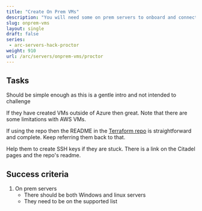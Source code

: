 ```yaml
---
title: "Create On Prem VMs"
description: "You will need some on prem servers to onboard and connect to Azure. Create some on prem VMs for your Arc pilot."
slug: onprem-vms
layout: single
draft: false
series:
 - arc-servers-hack-proctor
weight: 910
url: /arc/servers/onprem-vms/proctor
---
```


## Tasks

Should be simple enough as this is a gentle intro and not intended to challenge

If they have created VMs outside of Azure then great. Note that there are some limitations with AWS VMs.

If using the repo then the README in the [Terraform repo](https://github.com/terraform-azurerm-examples/arc-onprem-servers) is straightforward and complete. Keep referring them back to that.

Help them to create SSH keys if they are stuck. There is a link on the Citadel pages and the repo's readme.

## Success criteria

1. On prem servers
   * There should be both Windows and linux servers
   * They need to be on the supported list
